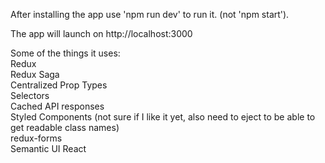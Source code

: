 After installing the app use 'npm run dev' to run it. (not 'npm start').

The app will launch on http://localhost:3000

Some of the things it uses:<br/>
Redux<br/>
Redux Saga<br/>
Centralized Prop Types<br/>
Selectors<br/>
Cached API responses<br/>
Styled Components (not sure if I like it yet, also need to eject to be able to get readable class names)<br/>
redux-forms<br/>
Semantic UI React<br/>
